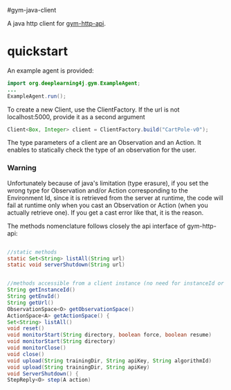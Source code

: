 #gym-java-client

A java http client for [gym-http-api](https://github.com/openai/gym-http-api).

# quickstart

An example agent is provided:
```java
import org.deeplearning4j.gym.ExampleAgent;
...
ExampleAgent.run();
```

To create a new Client, use the ClientFactory. If the url is not localhost:5000, provide it as a second argument

```java
Client<Box, Integer> client = ClientFactory.build("CartPole-v0");
```

The type parameters of a client are an Observation and an Action. It enables to statically check the type of an observation for the user.

### Warning
Unfortunately because of java's limitation (type erasure), if you set the wrong type for Observation and/or Action corresponding to the Environment Id, since it is retrieved from the server at runtime, the code will fail at runtime only when you cast an Observation or Action (when you actually retrieve one). If you get a cast error like that, it is the reason.


The methods nomenclature follows closely the api interface of gym-http-api:

```java

//static methods
static Set<String> listAll(String url)
static void serverShutdown(String url)


//methods accessible from a client instance (no need for instanceId or url, how convenient :)
String getInstanceId()
String getEnvId()
String getUrl()
ObservationSpace<O> getObservationSpace()
ActionSpace<A> getActionSpace() {
Set<String> listAll()
void reset()
void monitorStart(String directory, boolean force, boolean resume)
void monitorStart(String directory)
void monitorClose()
void close()
void upload(String trainingDir, String apiKey, String algorithmId)
void upload(String trainingDir, String apiKey)
void ServerShutdown() {
StepReply<O> step(A action)
```
